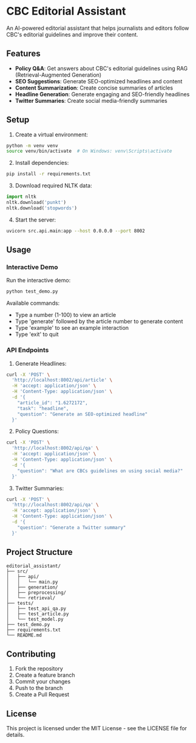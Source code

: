 # CBC Editorial Assistant

An AI-powered editorial assistant that helps journalists and editors follow CBC's editorial guidelines and improve their content.

## Features

- **Policy Q&A**: Get answers about CBC's editorial guidelines using RAG (Retrieval-Augmented Generation)
- **SEO Suggestions**: Generate SEO-optimized headlines and content
- **Content Summarization**: Create concise summaries of articles
- **Headline Generation**: Generate engaging and SEO-friendly headlines
- **Twitter Summaries**: Create social media-friendly summaries

## Setup

1. Create a virtual environment:
```bash
python -m venv venv
source venv/bin/activate  # On Windows: venv\Scripts\activate
```

2. Install dependencies:
```bash
pip install -r requirements.txt
```

3. Download required NLTK data:
```python
import nltk
nltk.download('punkt')
nltk.download('stopwords')
```

4. Start the server:
```bash
uvicorn src.api.main:app --host 0.0.0.0 --port 8002
```

## Usage

### Interactive Demo
Run the interactive demo:
```bash
python test_demo.py
```

Available commands:
- Type a number (1-100) to view an article
- Type 'generate' followed by the article number to generate content
- Type 'example' to see an example interaction
- Type 'exit' to quit

### API Endpoints

1. Generate Headlines:
```bash
curl -X 'POST' \
  'http://localhost:8002/api/article' \
  -H 'accept: application/json' \
  -H 'Content-Type: application/json' \
  -d '{
    "article_id": "1.6272172",
    "task": "headline",
    "question": "Generate an SEO-optimized headline"
  }'
```

2. Policy Questions:
```bash
curl -X 'POST' \
  'http://localhost:8002/api/qa' \
  -H 'accept: application/json' \
  -H 'Content-Type: application/json' \
  -d '{
    "question": "What are CBCs guidelines on using social media?"
  }'
```

3. Twitter Summaries:
```bash
curl -X 'POST' \
  'http://localhost:8002/api/qa' \
  -H 'accept: application/json' \
  -H 'Content-Type: application/json' \
  -d '{
    "question": "Generate a Twitter summary"
  }'
```

## Project Structure

```
editorial_assistant/
├── src/
│   ├── api/
│   │   └── main.py
│   ├── generation/
│   ├── preprocessing/
│   └── retrieval/
├── tests/
│   ├── test_api_qa.py
│   ├── test_article.py
│   └── test_model.py
├── test_demo.py
├── requirements.txt
└── README.md
```

## Contributing

1. Fork the repository
2. Create a feature branch
3. Commit your changes
4. Push to the branch
5. Create a Pull Request

## License

This project is licensed under the MIT License - see the LICENSE file for details. 